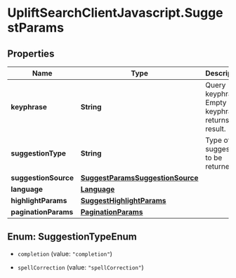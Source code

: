 # UpliftSearchClientJavascript.SuggestParams

## Properties
Name | Type | Description | Notes
------------ | ------------- | ------------- | -------------
**keyphrase** | **String** | Query keyphrase. Empty keyphrase returns no result. | 
**suggestionType** | **String** | Type of suggestion to be returned | 
**suggestionSource** | [**SuggestParamsSuggestionSource**](SuggestParamsSuggestionSource.md) |  | 
**language** | [**Language**](Language.md) |  | 
**highlightParams** | [**SuggestHighlightParams**](SuggestHighlightParams.md) |  | [optional] 
**paginationParams** | [**PaginationParams**](PaginationParams.md) |  | [optional] 


<a name="SuggestionTypeEnum"></a>
## Enum: SuggestionTypeEnum


* `completion` (value: `"completion"`)

* `spellCorrection` (value: `"spellCorrection"`)





